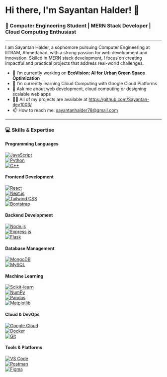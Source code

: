 # **Hi there, I'm Sayantan Halder!** 👋
### 🚀 Computer Engineering Student | MERN Stack Developer | Cloud Computing Enthusiast 

---

I am Sayantan Halder, a sophomore pursuing Computer Engineering at IITRAM, Ahmedabad, with a strong passion for web development and innovation. Skilled in MERN stack development, I focus on creating impactful and practical projects that address real-world challenges.
- 🔭 I’m currently working on **EcoVision: AI for Urban Green Space Optimization**
- 🌱 I’m currently learning Cloud Computing with Google Cloud Platforms
- 💬 Ask me about web development, cloud computing or designing scalable web apps
- 👨‍💻 All of my projects are available at https://github.com/Sayantan-dev1003/
- 📫 How to reach me: sayantanhalder78@gmail.com

---

### 💻 Skills & Expertise

#### **Programming Languages**  
[![JavaScript](https://upload.wikimedia.org/wikipedia/commons/6/63/JavaScript-logo.png)](https://www.javascript.com/)  
[![Python](https://upload.wikimedia.org/wikipedia/commons/c/c3/Python-logo-notext.svg)](https://www.python.org/)  
[![C++](https://upload.wikimedia.org/wikipedia/commons/1/18/ISO_C%2B%2B_Logo.svg)](https://isocpp.org/)

#### **Frontend Development**  
[![React](https://upload.wikimedia.org/wikipedia/commons/a/a7/React-icon.svg)](https://reactjs.org/)  
[![Next.js](https://upload.wikimedia.org/wikipedia/commons/a/a0/Nextjs-logo.svg)](https://nextjs.org/)  
[![Tailwind CSS](https://upload.wikimedia.org/wikipedia/commons/d/d5/Tailwind_CSS_Logo.svg)](https://tailwindcss.com/)  
[![Bootstrap](https://upload.wikimedia.org/wikipedia/commons/4/43/Bootstrap-Logo.svg)](https://getbootstrap.com/)

#### **Backend Development**  
[![Node.js](https://upload.wikimedia.org/wikipedia/commons/6/64/Node.js_logo_2015.svg)](https://nodejs.org/)  
[![Express.js](https://upload.wikimedia.org/wikipedia/commons/6/64/Expressjs.png)](https://expressjs.com/)  
[![Flask](https://upload.wikimedia.org/wikipedia/commons/1/1d/Flask_logo.svg)](https://flask.palletsprojects.com/)

#### **Database Management**  
[![MongoDB](https://upload.wikimedia.org/wikipedia/commons/4/4c/MongoDB-Logo.svg)](https://www.mongodb.com/)  
[![MySQL](https://upload.wikimedia.org/wikipedia/commons/8/87/MySQL_logo.svg)](https://www.mysql.com/)

#### **Machine Learning**  
[![Scikit-learn](https://upload.wikimedia.org/wikipedia/commons/0/05/Scikit_learn_logo_small.svg)](https://scikit-learn.org/)  
[![NumPy](https://upload.wikimedia.org/wikipedia/commons/0/0f/NumPy_logo_2020.svg)](https://numpy.org/)  
[![Pandas](https://upload.wikimedia.org/wikipedia/commons/e/ed/Pandas_logo.svg)](https://pandas.pydata.org/)  
[![Matplotlib](https://upload.wikimedia.org/wikipedia/commons/0/01/Matplotlib_logo.svg)](https://matplotlib.org/)

#### **Cloud & DevOps**  
[![Google Cloud](https://upload.wikimedia.org/wikipedia/commons/5/5e/Google_Cloud_logo.svg)](https://cloud.google.com/)  
[![Docker](https://upload.wikimedia.org/wikipedia/commons/4/47/Docker_logo.png)](https://www.docker.com/)  
[![Git](https://upload.wikimedia.org/wikipedia/commons/e/e0/Git-logo.svg)](https://git-scm.com/)

#### **Tools & Platforms**  
[![VS Code](https://upload.wikimedia.org/wikipedia/commons/3/39/Visual_Studio_Code_1.35_icon.svg)](https://code.visualstudio.com/)  
[![Postman](https://upload.wikimedia.org/wikipedia/commons/9/93/Postman_Logo.svg)](https://www.postman.com/)  
[![Figma](https://upload.wikimedia.org/wikipedia/commons/3/33/Figma-logo.svg)](https://www.figma.com/)
